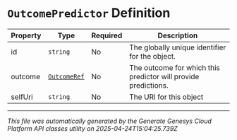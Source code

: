 # `OutcomePredictor` Definition

| Property | Type | Required | Description |
|----------|------|----------|-------------|
| id | `string` | No | The globally unique identifier for the object. |
| outcome | [`OutcomeRef`](outcomeref-definition.md) | No | The outcome for which this predictor will provide predictions. |
| selfUri | `string` | No | The URI for this object |

---

*This file was automatically generated by the Generate Genesys Cloud Platform API classes utility on 2025-04-24T15:04:25.739Z*